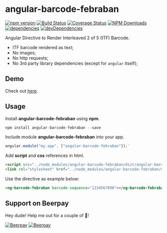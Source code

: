 # angular-barcode-febraban
[![npm version](https://badge.fury.io/js/angular-barcode-febraban.svg)](https://badge.fury.io/js/angular-barcode-febraban)
[![Build Status](https://travis-ci.org/allansli/angular-barcode-febraban.svg?branch=develop)](https://travis-ci.org/allansli/angular-barcode-febraban)
[![Coverage Status](https://coveralls.io/repos/github/allansli/angular-barcode-febraban/badge.svg?branch=master)](https://coveralls.io/github/allansli/angular-barcode-febraban?branch=master)
[![NPM Downloads](https://img.shields.io/npm/dt/angular-barcode-febraban.svg)](https://www.npmjs.com/package/angular-barcode-febraban)
[![dependencies](https://david-dm.org/allansli/angular-barcode-febraban/status.svg)](https://david-dm.org/allansli/angular-barcode-febraban)
[![devDependencies](https://david-dm.org/allansli/angular-barcode-febraban/dev-status.svg)](https://david-dm.org/allansli/angular-barcode-febraban)

Angular Directive to Render Interleaved 2 of 5 (ITF) Barcode.

 * ITF barcode rendered as text;
 * No images;
 * No http requests;
 * No 3rd party library dependencies (except for `angular` itself);

## Demo
Check out [here](http://htmlpreview.github.io/?https://github.com/allansli/angular-barcode-febraban/blob/master/demo/index_git.html).

## Usage

Install **angular-barcode-febraban** using **npm**.
```js 
npm install angular-barcode-febraban --save
```

Include module **angular-barcode-febraban** into your app.
```js
angular.module("my.app", ["angular-barcode-febraban"]);`
```

Add **script** and **css** references in html.
```html
<script src="../node_modules/angular-barcode-febraban/dist/angular-barcode-febraban.min.js"></script>
<link rel="stylesheet" href="../node_modules/angular-barcode-febraban/dist/css/barcode.css" />
```

Use the directive as example below:
```html
<ng-barcode-febraban barcode-sequence="1234567890"></ng-barcode-febraban>
```


## Support on Beerpay
Hey dude! Help me out for a couple of :beers:!

[![Beerpay](https://beerpay.io/allansli/angular-barcode-febraban/badge.svg?style=beer-square)](https://beerpay.io/allansli/angular-barcode-febraban)  [![Beerpay](https://beerpay.io/allansli/angular-barcode-febraban/make-wish.svg?style=flat-square)](https://beerpay.io/allansli/angular-barcode-febraban?focus=wish)